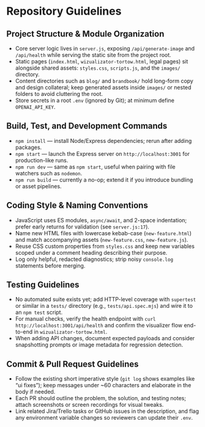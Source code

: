 # Repository Guidelines

## Project Structure & Module Organization
- Core server logic lives in `server.js`, exposing `/api/generate-image` and `/api/health` while serving the static site from the project root.
- Static pages (`index.html`, `wizualizator-tortow.html`, legal pages) sit alongside shared assets: `styles.css`, `scripts.js`, and the `images/` directory.
- Content directories such as `blog/` and `brandbook/` hold long-form copy and design collateral; keep generated assets inside `images/` or nested folders to avoid cluttering the root.
- Store secrets in a root `.env` (ignored by Git); at minimum define `OPENAI_API_KEY`.

## Build, Test, and Development Commands
- `npm install` — install Node/Express dependencies; rerun after adding packages.
- `npm start` — launch the Express server on `http://localhost:3001` for production-like runs.
- `npm run dev` — same as `npm start`, useful when pairing with file watchers such as `nodemon`.
- `npm run build` — currently a no-op; extend it if you introduce bundling or asset pipelines.

## Coding Style & Naming Conventions
- JavaScript uses ES modules, `async/await`, and 2-space indentation; prefer early returns for validation (see `server.js:17`).
- Name new HTML files with lowercase kebab-case (`new-feature.html`) and match accompanying assets (`new-feature.css`, `new-feature.js`).
- Reuse CSS custom properties from `styles.css` and keep new variables scoped under a comment heading describing their purpose.
- Log only helpful, redacted diagnostics; strip noisy `console.log` statements before merging.

## Testing Guidelines
- No automated suite exists yet; add HTTP-level coverage with `supertest` or similar in a `tests/` directory (e.g., `tests/api.spec.mjs`) and wire it to an `npm test` script.
- For manual checks, verify the health endpoint with `curl http://localhost:3001/api/health` and confirm the visualizer flow end-to-end in `wizualizator-tortow.html`.
- When adding API changes, document expected payloads and consider snapshotting prompts or image metadata for regression detection.

## Commit & Pull Request Guidelines
- Follow the existing short imperative style (`git log` shows examples like “ui fixes”); keep messages under ~60 characters and elaborate in the body if needed.
- Each PR should outline the problem, the solution, and testing notes; attach screenshots or screen recordings for visual tweaks.
- Link related Jira/Trello tasks or GitHub issues in the description, and flag any environment variable changes so reviewers can update their `.env`.
